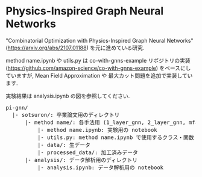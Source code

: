 # Physics-Inspired Graph Neural Networks
"Combinatorial Optimization with Physics-Inspired Graph Neural Networks" (https://arxiv.org/abs/2107.01188) を元に進めている研究.

method name.ipynb や utils.py は co-with-gnns-example リポジトリの実装 (https://github.com/amazon-science/co-with-gnns-example) をベースにしていますが,
Mean Field Approximation や 最大カット問題を追加で実装しています.

実験結果は analysis.ipynb の図を参照してください.

<pre>
pi-gnn/  
  |- sotsuron/: 卒業論文用のディレクトリ
      |- method name/: 各手法用 (1_layer_gnn, 2_layer_gnn, mfa (Mean Field Approximation)) のディレクトリ
          |- method name.ipynb: 実験用の notebook
          |- utils.py: method name.ipynb で使用するクラス・関数
          |- data/: 生データ
          |- processed_data/: 加工済みデータ
      |- analysis/: データ解析用のディレクトリ
          |- analysis.ipynb: データ解析用の notebook
</pre>
